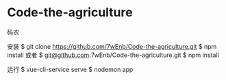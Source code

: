 # Code-the-agriculture
码农

安装
$ git clone https://github.com/7wEnb/Code-the-agriculture.git
$ npm install
或者
$ git@github.com:7wEnb/Code-the-agriculture.git
$ npm install

运行
$ vue-cli-service serve
$ nodemon app
